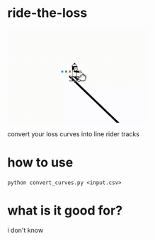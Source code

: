 # ride-the-loss

![gif](output.gif)

convert your loss curves into line rider tracks

# how to use 

`python convert_curves.py <input.csv>`

# what is it good for? 
i don't know 



